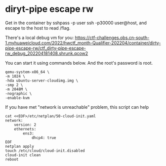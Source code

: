 # diryt-pipe escape rw

Get in the container by sshpass -p user ssh -p30000 user@host, and escape to the host to read /flag.

There's a local debug vm for you: https://ctf-challenges.obs.cn-south-1.myhuaweicloud.com/2022/hwctf_month-Qualifier-202204/container/dirty-pipe-escape-rw/ctf_dirty-pipe-escape-rw_debug_202204181408.shrunk.qcow2

You can start it using commands below. And the root's password is root.
```
qemu-system-x86_64 \
-m 1024 \
-hda ubuntu-server-cloudimg.img \
-smp 2 \
-m 2048M \
-nographic \
-enable-kvm
```

If you have met "network is unreachable" problem, this script can help

```
cat <<EOF>/etc/netplan/50-cloud-init.yaml
network:
    version: 2
    ethernets:
        ens3:
            dhcp4: true
EOF
netplan apply
touch /etc/cloud/cloud-init.disabled
cloud-init clean
reboot
```

